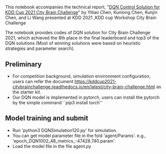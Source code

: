 # 
This notebook accompanies the technical report, "<a href="https://arxiv.org/abs/2108.06491">DQN Control Solution for KDD Cup 2021 City Brain Challenge</a>" by Yitian Chen, Kunlong Chen, Kunjin Chen, and Li Wang presented at KDD 2021 ,KDD cup Workshop City Brain Challenge

The notebook provides codes of DQN solution for City Brain Challenge 2021, which  achieved the 8th place in the final leaderboard and top3 of the DQN solutions (Most of winning solutions were based on heuristic strategies and parameter search).

## Preliminary
   * For competition background, simulation environment configuration, users can refer the document https://kddcup2021-citybrainchallenge.readthedocs.io/en/latest/city-brain-challenge.html as the starter kit.
   * Our DQN model is implemented in pytorch, users can install the pytorch by the simple command ``pip3 install torch'' 

## Model training and submit
   * Run 'python3 DQNSimulation120.py' for simulation.
   * You can get model parameter file in the fold 'agent/Params'. e.g., 'epoch_DQN1002_48_metrics_-47428.740.param'.
   * Load the model file in the file agent.py 
